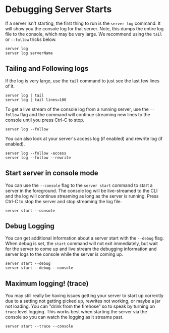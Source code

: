 # Debugging Server Starts

If a server isn't starting, the first thing to run is the `server log` command. It will show you the console log for that server. Note, this dumps the entire log file to the console, which may be very large. We recommend using the `tail` or `--follow` tricks below.

```text
server log
server log serverName
```

## Tailing and Following logs

If the log is very large, use the `tail` command to just see the last few lines of it.

```text
server log | tail
server log | tail lines=100
```

To get a live stream of the console log from a running server, use the `--follow` flag and the command will continue streaming new lines to the console until you press Ctrl-C to stop.

```text
server log --follow
```

You can also look at your server's access log \(if enabled\) and rewrite log \(if enabled\).

```text
server log --follow -access
server log --follow --rewrite
```

## Start server in console mode

You can use the `--console` flag to the `server start` command to start a server in the foreground. The console log will be live-streamed to the CLI and the log will continue streaming as long as the server is running. Press Ctrl-C to stop the server and stop streaming the log file.

```text
server start --console
```

## Debug Logging

You can get additional information about a server start with the `--debug` flag. When debug is set, the `start` command will not exit immediately, but wait for the server to come up and live stream the debugging information and server logs to the console while the server is coming up.

```text
server start --debug
server start --debug --console
```

## Maximum logging! \(trace\)

You may still really be having issues getting your server to start up correctly due to a setting not getting picked up, rewrites not working, or maybe a jar not loading. You can "drink from the firehose" so to speak by turning on `trace` level logging. This works best when starting the server via the console so you can watch the logging as it streams past.

```text
server start --trace --console
```

